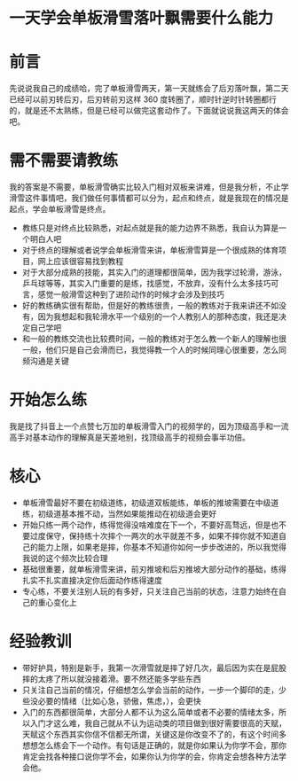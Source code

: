 # 一天学会单板滑雪落叶飘需要什么能力

# 前言
先说说我自己的成绩哈，完了单板滑雪两天，第一天就练会了后刃落叶飘，第二天已经可以前刃转后刃，后刃转前刃这样 360 度转圈了，顺时针逆时针转圈都行的，就是还不太熟练，但是已经可以做完这套动作了。下面就说说我这两天的体会吧。


# 需不需要请教练
我的答案是不需要，单板滑雪确实比较入门相对双板来讲难，但是我分析，不止学滑雪这件事情吧，我们做任何事情都可以分为，起点和终点，就是我现在的情况是起点，学会单板滑雪是终点。
- 教练只是对终点比较熟悉，对起点就是我的能力边界不熟悉，我自认为算是一个明白人吧
- 对于终点的理解或者说学会单板滑雪来讲，单板滑雪算是一个很成熟的体育项目，网上应该很容易找到教程
- 对于大部分成熟的技能，其实入门的道理都很简单，因为我学过轮滑，游泳，乒乓球等等，其实入门重要的是练，找感觉，不放弃，没有什么太多技巧可言，感觉一般滑雪这种到了进阶动作的时候才会涉及到技巧
- 好的教练确实很有帮助，但是好的教练很贵，一般的教练对于我来讲还不如没有，因为我想起和我轮滑水平一个级别的一个人教别人的那种态度，我还是决定自己学吧
- 和一般的教练交流也比较费时间，一般的教练对于怎么教一个新人的理解也很一般，他们只是自己会滑而已，我觉得教一个人的时候同理心很重要，怎么同频沟通是关键


# 开始怎么练
我是找了抖音上一个点赞七万加的单板滑雪入门的视频学的，因为顶级高手和一流高手对基本动作的理解真是天差地别，找顶级高手的视频会事半功倍。


# 核心
- 单板滑雪最好不要在初级道练，初级道双板能练，单板的推坡需要在中级道练，初级道基本推不动，当然如果能推动在初级道会更好
- 开始只练一两个动作，练得觉得没啥难度在下一个，不要好高骛远，但是也不要过度保守，保持练十次摔个一两次的水平就差不多，如果不摔你就不知道自己的能力上限，如果老是摔，你基本不知道你如何一步步改进的，所以我觉得我说的这个频次比较合理
- 基础很重要，就单板滑雪来讲，前刃推坡和后刃推坡大部分动作的基础，练得扎实不扎实直接决定你后面动作练得速度
- 专心练，不要关注别人玩的有多好，只关注自己当前的状态，注意力始终在自己的重心变化上



# 经验教训
- 带好护具，特别是新手，我第一次滑雪就是摔了好几次，最后因为实在是屁股摔的太疼了所以就没接着滑。要不然还能多学些东西
- 只关注自己当前的情况，仔细想怎么学会当前的动作，一步一个脚印的走，少些没必要的情绪（比如心急，骄傲，焦虑，），会更快
- 入门的东西都很简单，大部分人都不认为这么简单或者不必要的情绪太多，所以入门才这么难，我自己就从不认为运动类的项目做到很好需要很高的天赋，天赋这个东西其实你信不信都无所谓，关键这是你改变不了的，有这个时间多想想怎么练会下一个动作。有句话是正确的，就是你如果认为你学不会，那你肯定会找各种接口说你学不会，如果你认为你学的会，你肯定会想各种方法学会他。



